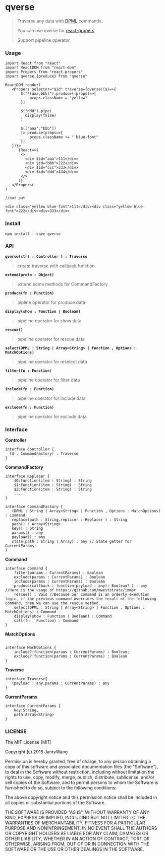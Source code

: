 # qverse

> Traverse any data with [DPML](https://github.com/janryWang/dot-match) commands.
>
> You can use qverse for [react-propers](https://github.com/janryWang/react-propers).
>
> Support pipeline operator.



### Usage

```
import React from "react"
import ReactDOM from "react-dom"
import Propers from "react-propers"
import qverse,{produce} from "qverse"

ReactDOM.render(
   <Propers selector="$id" traverse={qverse(($)=>{
       $("*(aaa,bbb)").produce((props)=>{
           props.className = "yellow"
       })
       
       $("ddd").pipe(
         display(false)
       )
       
       $(["aaa","bbb"])
       |> produce(props=>{
           props.className += " blue-font"
       })
   })}>
      {React=>(
       <>
         <div $id="aaa">111</div>
         <div $id="bbb">222</div>
         <div $id="ccc">333</div>
         <div $id="ddd">444</div>
       </>
      )}
   </Propers>
)

//out put

<div class="yellow blue-font">111</div><div class="yellow blue-font">222</div><div>333</div>
```



### Install

```
npm install --save qverse
```



### API



**`qverse(ctrl : Controller ) : Traverse`**

> create traverse with callback function



**`extend(proto : Object)`**

> extend some methods for CommandFactory 


**`produce(fn : Function)`**

> pipline operator for produce data

**`display(show : Function | Boolean)`**

> pipeline operator for show data

**`rescue()`**

> pipeline operator for rescue data

**`select(DPML : String | Array<String> | Function , Options : MatchOptions)`**

> pipeline operator for reselect data

**`filter(fn : Function)`**

> pipeline operator for filter data

**`include(fn : Function)`**

> pipeline operator for include data

**`exclude(fn : Function)`**

> pipeline operator for exclude data

### Interface



**Controller**

```
interface Controller {
  ($ : CommandFactory) : Traverse
}
```



**CommandFactory**

```
interface Replacer {
    $0:function(item : String) : String
    $1:function(item : String) : String
    $2:function(item : String) : String
    ....
}

interface CommandFactory {
   (DPML : String | Array<String> | Function , Options : MatchOptions) : Command
   replace(path : String,replacer : Replacer ) : String
   path() : Array<String>
   key() : String
   params() : any
   payload() : any
   state(path : String | Array) : any // State getter for CurrentParams
}
```



**Command**

```
interface Command {
    filter(params : CurrentParams) : Boolean
    exclude(params : CurrentParams) : Boolean
    include(params : CurrentParams) : Boolean
    produce(callback : function(payload : any): Boolean? ) : any //Here is the usage of https://github.com/mweststrate/immer
    rescue() : Void //Because our command is an orderly execution logic, if the previous command overrides the result of the following command, then we can use the rescue method.
    select(DPML : String | Array<String> | Function , Options : MatchOptions) : Command
    display(show : Function | Boolean) : Command
    call(fn : Function) : Command
}
```



**MatchOptions**

```

interface MachOptions {
    include?:function(params : CurrentParams) : Boolean;
    exclude?:function(params : CurrentParams) : Boolean
}
```



**Traverse**

```
interface Traverse{
   (payload : any,params : CurrentParams) : any
}
```



**CurrentParams**

```
interface CurrentParams {
    key:String,
    path:Array<String>
}
```



### LICENSE

The MIT License (MIT)

Copyright (c) 2018 JanryWang

Permission is hereby granted, free of charge, to any person obtaining a copy of this software and associated documentation files (the "Software"), to deal in the Software without restriction, including without limitation the rights to use, copy, modify, merge, publish, distribute, sublicense, and/or sell copies of the Software, and to permit persons to whom the Software is furnished to do so, subject to the following conditions:

The above copyright notice and this permission notice shall be included in all copies or substantial portions of the Software.

THE SOFTWARE IS PROVIDED "AS IS", WITHOUT WARRANTY OF ANY KIND, EXPRESS OR IMPLIED, INCLUDING BUT NOT LIMITED TO THE WARRANTIES OF MERCHANTABILITY, FITNESS FOR A PARTICULAR PURPOSE AND NONINFRINGEMENT. IN NO EVENT SHALL THE AUTHORS OR COPYRIGHT HOLDERS BE LIABLE FOR ANY CLAIM, DAMAGES OR OTHER LIABILITY, WHETHER IN AN ACTION OF CONTRACT, TORT OR OTHERWISE, ARISING FROM, OUT OF OR IN CONNECTION WITH THE SOFTWARE OR THE USE OR OTHER DEALINGS IN THE SOFTWARE.

